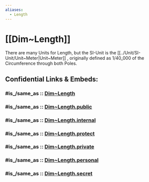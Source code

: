 ```yaml
---
aliases:
  - Length
---
```


# [[Dim~Length]] 

There are many Units for Length, but the SI-Unit is the [[../Unit/SI-Unit/Unit~Meter|Unit~Meter]] , 
originally defined as 1/40_000 of the Circumference through both Poles. 


## Confidential Links & Embeds: 

### #is_/same_as :: [Dim~Length](/_Standards/Dimension/Dim~Length.md) 

### #is_/same_as :: [Dim~Length.public](/_public/Dimension/Dim~Length.public.md) 

### #is_/same_as :: [Dim~Length.internal](/_internal/Dimension/Dim~Length.internal.md) 

### #is_/same_as :: [Dim~Length.protect](/_protect/Dimension/Dim~Length.protect.md) 

### #is_/same_as :: [Dim~Length.private](/_private/Dimension/Dim~Length.private.md) 

### #is_/same_as :: [Dim~Length.personal](/_personal/Dimension/Dim~Length.personal.md) 

### #is_/same_as :: [Dim~Length.secret](/_secret/Dimension/Dim~Length.secret.md)

